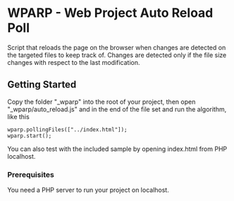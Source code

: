 # WPARP - Web Project Auto Reload Poll
Script that reloads the page on the browser when changes are detected on the targeted files to keep track of. Changes are detected only if the file size changes with respect to the last modification.

## Getting Started
Copy the folder "_wparp" into the root of your project, then open "_wparp/auto_reload.js" and in the end of the file set and run the algorithm, like this

```
wparp.pollingFiles(["../index.html"]);
wparp.start();
```

You can also test with the included sample by opening index.html from PHP localhost.

### Prerequisites
You need a PHP server to run your project on localhost.
